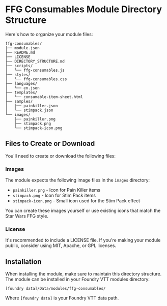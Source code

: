 # FFG Consumables Module Directory Structure

Here's how to organize your module files:

```
ffg-consumables/
├── module.json
├── README.md
├── LICENSE
├── DIRECTORY_STRUCTURE.md
├── scripts/
│   └── ffg-consumables.js
├── styles/
│   └── ffg-consumables.css
├── languages/
│   └── en.json
├── templates/
│   └── consumable-item-sheet.html
├── samples/
│   ├── painkiller.json
│   └── stimpack.json
└── images/
    ├── painkiller.png
    ├── stimpack.png
    └── stimpack-icon.png
```

## Files to Create or Download

You'll need to create or download the following files:

### Images

The module expects the following image files in the `images` directory:
- `painkiller.png` - Icon for Pain Killer items
- `stimpack.png` - Icon for Stim Pack items
- `stimpack-icon.png` - Small icon used for the Stim Pack effect

You can create these images yourself or use existing icons that match the Star Wars FFG style.

### License

It's recommended to include a LICENSE file. If you're making your module public, consider using MIT, Apache, or GPL licenses.

## Installation

When installing the module, make sure to maintain this directory structure. The module can be installed in your Foundry VTT modules directory:

```
[foundry data]/Data/modules/ffg-consumables/
```

Where `[foundry data]` is your Foundry VTT data path.
